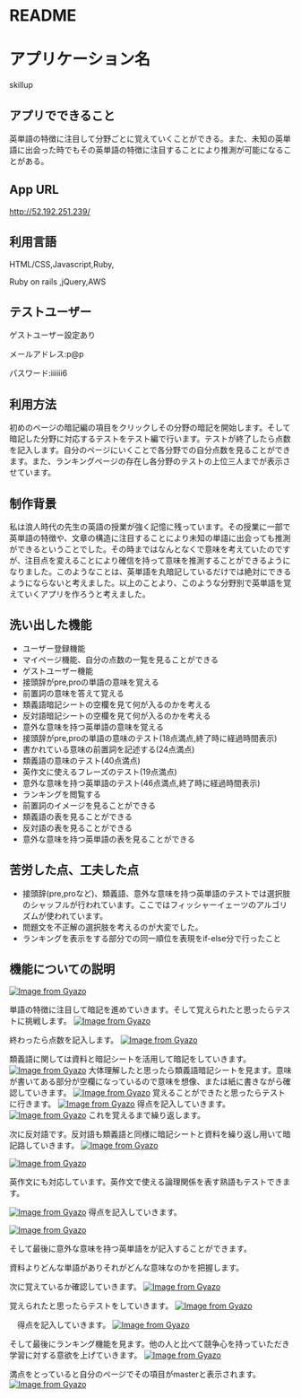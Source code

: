 # README

# アプリケーション名
skillup

## アプリでできること
英単語の特徴に注目して分野ごとに覚えていくことができる。また、未知の英単語に出会った時でもその英単語の特徴に注目することにより推測が可能になることがある。
##  App URL
http://52.192.251.239/

## 利用言語
HTML/CSS,Javascript,Ruby, 

Ruby on rails ,jQuery,AWS

## テストユーザー
ゲストユーザー設定あり


メールアドレス:p@p


パスワード:iiiiii6

## 利用方法
初めのページの暗記編の項目をクリックしその分野の暗記を開始します。そして暗記した分野に対応するテストをテスト編で行います。テストが終了したら点数を記入します。自分のページにいくことで各分野での自分点数を見ることができます。また、ランキングページの存在し各分野のテストの上位三人までが表示させています。

## 制作背景
私は浪人時代の先生の英語の授業が強く記憶に残っています。その授業に一部で英単語の特徴や、文章の構造に注目することにより未知の単語に出会っても推測ができるということでした。その時まではなんとなくで意味を考えていたのですが、注目点を変えることにより確信を持って意味を推測することができるようになりました。このようなことは、英単語を丸暗記しているだけでは絶対にできるようにならないと考えました。以上のことより、このような分野別で英単語を覚えていくアプリを作ろうと考えました。

## 洗い出した機能
- ユーザー登録機能
- マイページ機能、自分の点数の一覧を見ることができる
- ゲストユーザー機能
- 接頭辞がpre,proの単語の意味を覚える
- 前置詞の意味を答えて覚える
- 類義語暗記シートの空欄を見て何が入るのかを考える
- 反対語暗記シートの空欄を見て何が入るのかを考える
- 意外な意味を持つ英単語の意味を覚える
- 接頭辞がpre,proの単語の意味のテスト(18点満点,終了時に経過時間表示)
- 書かれている意味の前置詞を記述する(24点満点)
- 類義語の意味のテスト(40点満点)
- 英作文に使えるフレーズのテスト(19点満点)
- 意外な意味を持つ英単語のテスト(46点満点,終了時に経過時間表示)
- ランキングを閲覧する
- 前置詞のイメージを見ることができる
- 類義語の表を見ることができる
- 反対語の表を見ることができる
- 意外な意味を持つ英単語の表を見ることができる

## 苦労した点、工夫した点

- 接頭辞(pre,proなど)、類義語、意外な意味を持つ英単語のテストでは選択肢のシャッフルが行われています。ここではフィッシャーイェーツのアルゴリズムが使われています。
- 問題文を不正解の選択肢を考えるのが大変でした。
- ランキングを表示をする部分での同一順位を表現をif-else分で行ったこと


## 機能についての説明

[![Image from Gyazo](https://i.gyazo.com/766b19f64ac300aff91aff4601f0c519.gif)](https://gyazo.com/766b19f64ac300aff91aff4601f0c519)



単語の特徴に注目して暗記を進めていきます。そして覚えられたと思ったらテストに挑戦します。
[![Image from Gyazo](https://i.gyazo.com/afd6b713a670fcf3de3b726ce61473c4.gif)](https://gyazo.com/afd6b713a670fcf3de3b726ce61473c4)



終わったら点数を記入します。
[![Image from Gyazo](https://i.gyazo.com/2ff2b321ee7c2414325471f31cdd557b.gif)](https://gyazo.com/2ff2b321ee7c2414325471f31cdd557b)

類義語に関しては資料と暗記シートを活用して暗記をしていきます。
[![Image from Gyazo](https://i.gyazo.com/942f8b0b2487e8e56e267709cb928acf.gif)](https://gyazo.com/942f8b0b2487e8e56e267709cb928acf)
大体理解したと思ったら類義語暗記シートを見ます。意味が書いてある部分が空欄になっているので意味を想像、または紙に書きながら確認していきます。
[![Image from Gyazo](https://i.gyazo.com/4a0e6e19ecb8ffebd7cd9949ffd0d3b3.gif)](https://gyazo.com/4a0e6e19ecb8ffebd7cd9949ffd0d3b3)
覚えることができたと思ったらテストに行きます。
[![Image from Gyazo](https://i.gyazo.com/505b9612c2124a4f7605647dac2d9117.gif)](https://gyazo.com/505b9612c2124a4f7605647dac2d9117)
得点を記入していきます。
[![Image from Gyazo](https://i.gyazo.com/6bfe572e56d986025349487ab4cfb74a.gif)](https://gyazo.com/6bfe572e56d986025349487ab4cfb74a)
これを覚えるまで繰り返します。

次に反対語です。反対語も類義語と同様に暗記シートと資料を繰り返し用いて暗記路していきます。
[![Image from Gyazo](https://i.gyazo.com/fda61121b684b21f984ab6982ff3223b.gif)](https://gyazo.com/fda61121b684b21f984ab6982ff3223b)

[![Image from Gyazo](https://i.gyazo.com/b827da362024bd2cf8e583e8a3da4155.gif)](https://gyazo.com/b827da362024bd2cf8e583e8a3da4155)

英作文にも対応しています。英作文で使える論理関係を表す熟語もテストできます。

[![Image from Gyazo](https://i.gyazo.com/31339bb3745e530d9fdd9d7aeab85b49.gif)](https://gyazo.com/31339bb3745e530d9fdd9d7aeab85b49)
得点を記入していきます。

[![Image from Gyazo](https://i.gyazo.com/3e7a6305db092ee5b89f973da57a943b.gif)](https://gyazo.com/3e7a6305db092ee5b89f973da57a943b)

そして最後に意外な意味を持つ英単語をが記入することができます。

資料よりどんな単語がありそれがどんな意味なのかを把握します。

次に覚えているか確認していきます。
[![Image from Gyazo](https://i.gyazo.com/d19a1535074ff5744b2df7500e651ff6.gif)](https://gyazo.com/d19a1535074ff5744b2df7500e651ff6)

覚えられたと思ったらテストをしていきます。
[![Image from Gyazo](https://i.gyazo.com/5cd5fa32732be5f557005311eaa4a853.gif)](https://gyazo.com/5cd5fa32732be5f557005311eaa4a853)

　得点を記入していきます。
[![Image from Gyazo](https://i.gyazo.com/933051f9386f6aef2935c56b0bab080b.gif)](https://gyazo.com/933051f9386f6aef2935c56b0bab080b)

そして最後にランキング機能を見ます。他の人と比べて競争心を持っていただき学習に対する意欲を上げていきます。
[![Image from Gyazo](https://i.gyazo.com/bdfa2c6479010f2e90e3d681ada012af.gif)](https://gyazo.com/bdfa2c6479010f2e90e3d681ada012af)

満点をとっていると自分のページでその項目がmasterと表示されます。
[![Image from Gyazo](https://i.gyazo.com/6cf33289d6dbea46ef99526ba27750df.gif)](https://gyazo.com/6cf33289d6dbea46ef99526ba27750df)